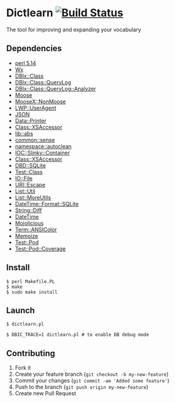 # Dictlearn [![Build Status](https://travis-ci.org/taryk/dictlearn.png?branch=development)](https://travis-ci.org/taryk/dictlearn)

The tool for improving and expanding your vocabulary

## Dependencies

* [perl 5.14](http://www.perl.org/get.html)
* [Wx](https://metacpan.org/module/Wx)
* [DBIx::Class](https://metacpan.org/module/DBIx::Class)
* [DBIx::Class::QueryLog](https://metacpan.org/module/DBIx::Class::QueryLog)
* [DBIx::Class::QueryLog::Analyzer](https://metacpan.org/module/DBIx::Class::QueryLog::Analyzer)
* [Moose](https://metacpan.org/module/Moose)
* [MooseX::NonMoose](https://metacpan.org/module/MooseX::NonMoose)
* [LWP::UserAgent](https://metacpan.org/module/LWP::UserAgent)
* [JSON](https://metacpan.org/module/JSON)
* [Data::Printer](https://metacpan.org/module/Data::Printer)
* [Class::XSAccessor](https://metacpan.org/module/Class::XSAccessor)
* [lib::abs](https://metacpan.org/module/lib::abs)
* [common::sense](https://metacpan.org/module/common::sense)
* [namespace::autoclean](https://metacpan.org/module/namespace::autoclean)
* [IOC::Slinky::Container](https://metacpan.org/module/IOC::Slinky::Container)
* [Class::XSAccessor](https://metacpan.org/module/Class::XSAccessor)
* [DBD::SQLite](https://metacpan.org/module/DBD::SQLite)
* [Test::Class](https://metacpan.org/module/Test::Class)
* [IO::File](https://metacpan.org/module/IO::File)
* [URI::Escape](https://metacpan.org/module/URI::Escape)
* [List::Util](https://metacpan.org/module/List::Util)
* [List::MoreUtils](https://metacpan.org/module/List::MoreUtils)
* [DateTime::Format::SQLite](https://metacpan.org/module/DateTime::Format::SQLite)
* [String::Diff](https://metacpan.org/module/String::Diff)
* [DateTime](https://metacpan.org/module/DateTime)
* [Mojolicious](https://metacpan.org/module/Mojolicious)
* [Term::ANSIColor](https://metacpan.org/module/Term::ANSIColor)
* [Memoize](https://metacpan.org/module/Memoize)
* [Test::Pod](https://metacpan.org/module/Test::Pod)
* [Test::Pod::Coverage](https://metacpan.org/module/Test::Pod::Coverage)

## Install

    $ perl Makefile.PL
    $ make
    $ sudo make install

## Launch

    $ dictlearn.pl

    $ DBIC_TRACE=1 dictlearn.pl # to enable DB debug mode

## Contributing

1. Fork it
2. Create your feature branch (`git checkout -b my-new-feature`)
3. Commit your changes (`git commit -am 'Added some feature'`)
4. Push to the branch (`git push origin my-new-feature`)
5. Create new Pull Request
